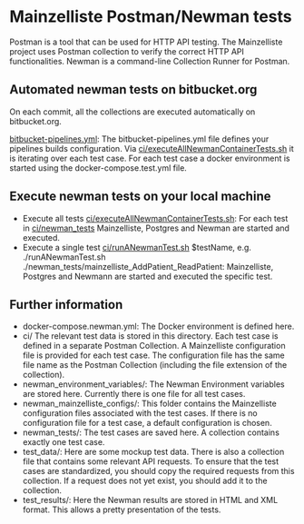 # Mainzelliste Postman/Newman tests

Postman is a tool that can be used for HTTP API testing. The Mainzelliste project uses Postman collection to verify the correct HTTP API functionalities. Newman is a command-line Collection Runner for Postman. 

## Automated newman tests on bitbucket.org

On each commit, all the collections are executed automatically on bitbucket.org. 

[bitbucket-pipelines.yml](./bitbucket-pipelines.yml): The bitbucket-pipelines.yml file defines your pipelines builds configuration. Via [ci/executeAllNewmanContainerTests.sh](./ci/executeAllNewmanContainerTests.sh) it is iterating over each test case. For each test case a docker environment is started using the docker-compose.test.yml file.

## Execute newman tests on your local machine

* Execute all tests [ci/executeAllNewmanContainerTests.sh](.ci/executeAllNewmanContainerTests.sh): For each test in [ci/newman_tests](.ci/newman_tests) Mainzelliste, Postgres and Newman are started and executed.
* Execute a single test [ci/runANewmanTest.sh](.ci/runANewmanTest.sh) $testName, e.g. ./runANewmanTest.sh ./newman_tests/mainzelliste_AddPatient_ReadPatient: Mainzelliste, Postgres and Newmann are started and executed the specific test. 


## Further information

* docker-compose.newman.yml: The Docker environment is defined here.
*  ci/  The relevant test data is stored in this directory. Each test case is defined in a separate Postman Collection. A Mainzelliste configuration file is provided for each test case. The configuration file has the same file name as the Postman Collection (including the file extension of the collection).
*  newman_environment_variables/:  The Newman Environment variables are stored here. Currently there is one file for all test cases.
*  newman_mainzelliste_configs/:  This folder contains the Mainzelliste configuration files associated with the test cases. If there is no configuration file for a test case, a default configuration is chosen.
*  newman_tests/: The test cases are saved here. A collection contains exactly one test case.
*  test_data/: Here are some mockup test data. There is also a collection file that contains some relevant API requests. To ensure that the test cases are standardized, you should copy the required requests from this collection. If a request does not yet exist, you should add it to the collection.
*  test_results/: Here the Newman results are stored in HTML and XML format. This allows a pretty presentation of the tests.